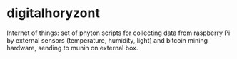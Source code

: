 digitalhoryzont
===============

Internet of things: set of phyton scripts for collecting data from raspberry Pi by external sensors (temperature, humidity, light) and bitcoin mining hardware, sending to munin on external box. 
